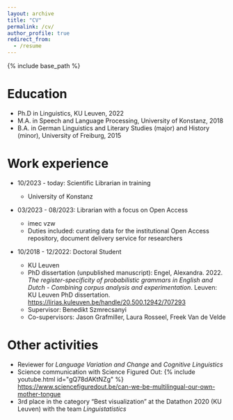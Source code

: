 ```yaml
---
layout: archive
title: "CV"
permalink: /cv/
author_profile: true
redirect_from:
  - /resume
---
```


{% include base_path %}

Education
======
* Ph.D in Linguistics, KU Leuven, 2022
* M.A. in Speech and Language Processing, University of Konstanz, 2018
* B.A. in German Linguistics and Literary Studies (major) and History (minor), University of Freiburg, 2015

Work experience
======
* 10/2023 - today: Scientific Librarian in training
  * University of Konstanz

* 03/2023 - 08/2023: Librarian with a focus on Open Access
  * imec vzw
  * Duties included: curating data for the institutional Open Access repository, document delivery service for researchers

* 10/2018 - 12/2022: Doctoral Student
  * KU Leuven
  * PhD dissertation (unpublished manuscript): Engel, Alexandra. 2022. *The register-specificity of probabilistic grammars in English and Dutch - Combining corpus analysis and experimentation*. Leuven: KU Leuven PhD dissertation. <a href="https://lirias.kuleuven.be/handle/20.500.12942/707293">https://lirias.kuleuven.be/handle/20.500.12942/707293</a>
  * Supervisor: Benedikt Szmrecsanyi
  * Co-supervisors: Jason Grafmiller, Laura Rosseel, Freek Van de Velde
  

Other activities
======
* Reviewer for *Language Variation and Change* and *Cognitive Linguistics*
* Science communication with Science Figured Out: 
{% include youtube.html id="gQ78dAKtNZg" %}
<a href="https://www.sciencefiguredout.be/can-we-be-multilingual-our-own-mother-tongue">https://www.sciencefiguredout.be/can-we-be-multilingual-our-own-mother-tongue</a>
* 3rd place in the category “Best visualization” at the Datathon 2020 (KU Leuven) with the team *Linguistatistics*

  
